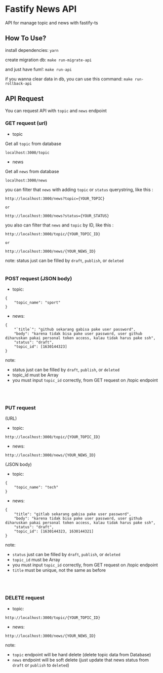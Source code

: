# Fastify News API

API for manage topic and news with fastify-ts

## How To Use?

install dependencies:
`yarn`

create migration db:
`make run-migrate-api`

and just have fum!:
`make run-api`


if you wanna clear data in db, you can use this command:
`make run-rollback-api`


## API Request
You can request API with `topic` and `news` endpoint

### GET request (url)
 - topic

Get all `topic` from database
```
localhost:3000/topic
```
 - news
 
 Get all `news` from database
```
localhost:3000/news
```
you can filter that `news` with adding `topic` or `status` querystring, like this :

```
http://localhost:3000/news?topic={YOUR_TOPIC}

or 

http://localhost:3000/news?status={YOUR_STATUS} 
```

you also can filter that `news` and `topic` by ID, like this :

```
http://localhost:3000/topic/{YOUR_TOPIC_ID}

or 

http://localhost:3000/news/{YOUR_NEWS_ID}
```
note: status just can be filled by `draft`, `publish`, or `deleted`
<br/>
<br/>

### POST request (JSON body)
- topic:
```
{
	"topic_name": "sport"
}
```

- news:
```
{
	"`title`": "github sekarang gabisa pake user password",
	"body": "karena tidak bisa pake user password, user github diharuskan pakai personal token access, kalau tidak harus pake ssh",
	"status": "draft",
	"topic_id": [1630144323]
}
```
note: 
- status just can be filled by `draft`, `publish`, or `deleted`
- topic_id must be Array
- you must input `topic_id` correctly, from GET request on /topic endpoint  
<br/>
<br/>

### PUT request 
(URL)
- topic:
```
http://localhost:3000/topic/{YOUR_TOPIC_ID}
```

- news:
```
http://localhost:3000/news/{YOUR_NEWS_ID}
```


(JSON body)
- topic:
```
{
	"topic_name": "tech"
}
```

- news:
```
{
	"title": "gitlab sekarang gabisa pake user password",
	"body": "karena tidak bisa pake user password, user github diharuskan pakai personal token access, kalau tidak harus pake ssh",
	"status": "draft",
	"topic_id": [1630144323, 1630144321]
}
```
note: 
- `status` just can be filled by `draft`, `publish`, or `deleted`
- `topic_id` must be Array
- you must input `topic_id` correctly, from GET request on /topic endpoint 
- `title` must be unique, not the same as before
<br/>
<br/>

### DELETE request 
- topic:
```
http://localhost:3000/topic/{YOUR_TOPIC_ID}
```

- news:
```
http://localhost:3000/news/{YOUR_NEWS_ID}
```
note:
- `topic` endpoint will be hard delete (delete topic data from Database)
- `news` endpoint will be soft delete (just update that news status from `draft` or `publish` to `deleted`)